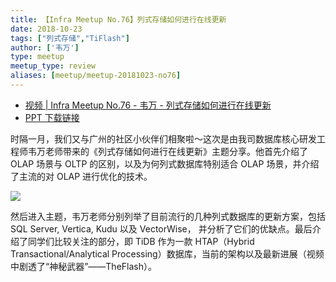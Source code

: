 ```yaml
---
title: 【Infra Meetup No.76】列式存储如何进行在线更新
date: 2018-10-23
tags: ["列式存储","TiFlash"]
author: ['韦万']
type: meetup
meetup_type: review
aliases: [meetup/meetup-20181023-no76]
---
```


- [视频 | Infra Meetup No.76 - 韦万 - 列式存储如何进行在线更新](https://v.qq.com/txp/iframe/player.html?origin=https%3A%2F%2Fmp.weixin.qq.com&amp;vid=a0761ifbmsw&amp;autoplay=false&amp;full=true&amp;show1080p=false&amp;isDebugIframe=false)
- [PPT 下载链接](https://eyun.baidu.com/s/3dGKuM8T)


时隔一月，我们又与广州的社区小伙伴们相聚啦～这次是由我司数据库核心研发工程师韦万老师带来的《列式存储如何进行在线更新》主题分享。他首先介绍了 OLAP 场景与 OLTP 的区别，以及为何列式数据库特别适合 OLAP 场景，并介绍了主流的对 OLAP 进行优化的技术。

![](http://upload-images.jianshu.io/upload_images/542677-911a5cab11207d4a?imageMogr2/auto-orient/strip%7CimageView2/2/w/1240)


然后进入主题，韦万老师分别列举了目前流行的几种列式数据库的更新方案，包括 SQL Server, Vertica, Kudu 以及 VectorWise， 并分析了它们的优缺点。最后介绍了同学们比较关注的部分，即 TiDB 作为一款 HTAP（Hybrid Transactional/Analytical Processing）数据库，当前的架构以及最新进展（视频中剧透了“神秘武器”——TheFlash）。


